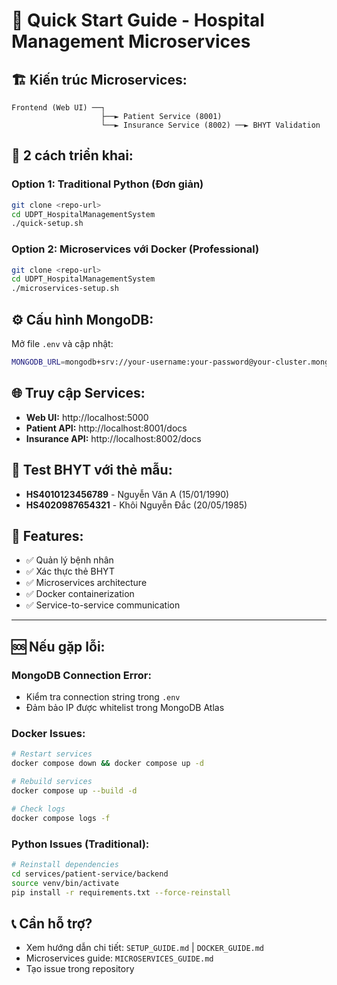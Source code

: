 # 🚀 Quick Start Guide - Hospital Management Microservices

## 🏗️ **Kiến trúc Microservices:**

```
Frontend (Web UI) ──┐
                    ├──► Patient Service (8001)
                    └──► Insurance Service (8002) ──► BHYT Validation
```

## 🚀 **2 cách triển khai:**

### **Option 1: Traditional Python (Đơn giản)**
```bash
git clone <repo-url>
cd UDPT_HospitalManagementSystem
./quick-setup.sh
```

### **Option 2: Microservices với Docker (Professional)**
```bash
git clone <repo-url>
cd UDPT_HospitalManagementSystem
./microservices-setup.sh
```

## ⚙️ **Cấu hình MongoDB:**
Mở file `.env` và cập nhật:
```bash
MONGODB_URL=mongodb+srv://your-username:your-password@your-cluster.mongodb.net/hospital_management
```

## 🌐 **Truy cập Services:**
- **Web UI:** http://localhost:5000
- **Patient API:** http://localhost:8001/docs
- **Insurance API:** http://localhost:8002/docs

## 🧪 **Test BHYT với thẻ mẫu:**
- **HS4010123456789** - Nguyễn Văn A (15/01/1990)
- **HS4020987654321** - Khôi Nguyễn Đắc (20/05/1985)

## 🎯 **Features:**
- ✅ Quản lý bệnh nhân
- ✅ Xác thực thẻ BHYT
- ✅ Microservices architecture
- ✅ Docker containerization
- ✅ Service-to-service communication

---

## 🆘 **Nếu gặp lỗi:**

### **MongoDB Connection Error:**
- Kiểm tra connection string trong `.env`
- Đảm bảo IP được whitelist trong MongoDB Atlas

### **Docker Issues:**
```bash
# Restart services
docker compose down && docker compose up -d

# Rebuild services
docker compose up --build -d

# Check logs
docker compose logs -f
```

### **Python Issues (Traditional):**
```bash
# Reinstall dependencies
cd services/patient-service/backend
source venv/bin/activate
pip install -r requirements.txt --force-reinstall
```

## 📞 **Cần hỗ trợ?**
- Xem hướng dẫn chi tiết: `SETUP_GUIDE.md` | `DOCKER_GUIDE.md`
- Microservices guide: `MICROSERVICES_GUIDE.md`
- Tạo issue trong repository

